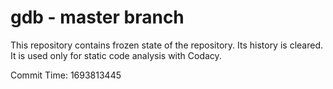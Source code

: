 # gdb - master branch

This repository contains frozen state of the repository.
Its history is cleared. It is used only for static code
analysis with Codacy.

Commit Time: 1693813445